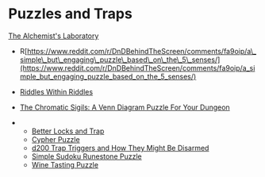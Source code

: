 # Puzzles and Traps

[The Alchemist's Laboratory](https://www.reddit.com/r/DnDBehindTheScreen/comments/cot650/the_alchemists_laboratory_series_of_thematic/)

* R[https://www.reddit.com/r/DnDBehindTheScreen/comments/fa9oip/a\_simple\_but\_engaging\_puzzle\_based\_on\_the\_5\_senses/](https://www.reddit.com/r/DnDBehindTheScreen/comments/fa9oip/a_simple_but_engaging_puzzle_based_on_the_5_senses/)
* [Riddles Within Riddles](https://www.reddit.com/r/DnDBehindTheScreen/comments/fbbjnw/riddles_within_riddles/)
* [The Chromatic Sigils: A Venn Diagram Puzzle For Your Dungeon](https://www.reddit.com/r/DnDBehindTheScreen/comments/i817yq/the_chromatic_sigils_a_venn_diagram_puzzle_for/)



* * [Better Locks and Trap](https://www.reddit.com/r/dndnext/comments/k0300l/better_locks_and_traps/)
  * [Cypher Puzzle](https://www.reddit.com/r/DnDBehindTheScreen/comments/ll48m5/a_quick_wordcypher_puzzle/)
  * [d200 Trap Triggers and How They Might Be Disarmed](https://www.reddit.com/r/d100/comments/jl6uu6/100_trap_triggers_and_how_they_might_be_disarmed/)
  * [Simple Sudoku Runestone Puzzle](https://www.reddit.com/r/DnDIY/comments/kszh5h/a_very_simple_sudokulike_runestone_puzzle_i_threw/)
  * [Wine Tasting Puzzle](https://www.reddit.com/r/DMAcademy/comments/jyfdt8/fun_wine_tasting_puzzle/)

